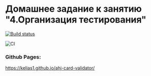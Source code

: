 # Домашнее задание к занятию "4.Организация тестирования"

[![Build status](https://ci.appveyor.com/api/projects/status/omqt80lpg3ay2sut?svg=true)](https://ci.appveyor.com/project/Kelias1/ahj-card-validator)

![CI](https://github.com/Kelias1/ahj-card-validator/actions/workflows/web.yml/badge.svg)

### Github Pages:
https://kelias1.github.io/ahj-card-validator/
